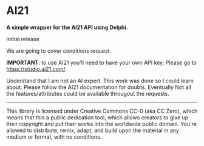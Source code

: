 # AI21
**A simple wrapper for the AI21 API using Delphi.**

Initial release

We are going to cover conditions request.

**IMPORTANT**: to use AI21 you'll need to have your own API key. Please go to https://studio.ai21.com/.

Understand that I am not an AI expert. This work was done so I could learn about. Please follow the AI21 documentation for doubts. Eventually Not all the features/attributes could be available througout the requests.

-----------  
This library is licensed under Creative Commons CC-0 (aka CC Zero), which means that this a public dedication tool, which allows creators to give up their copyright and put their works into the worldwide public domain. You're allowed to distribute, remix, adapt, and build upon the material in any medium or format, with no conditions.
